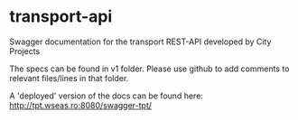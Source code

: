 transport-api
=============

Swagger documentation for the transport REST-API developed by City Projects

The specs can be found in v1 folder. Please use github to add comments to relevant files/lines in that folder.

A 'deployed' version of the docs can be found here: 
http://tpt.wseas.ro:8080/swagger-tpt/